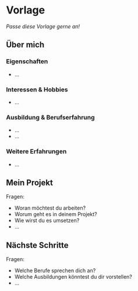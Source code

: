 # Vorlage

*Passe diese Vorlage gerne an!*

## Über mich

### Eigenschaften

- ...

### Interessen & Hobbies

- ...

### Ausbildung & Berufserfahrung

- ...
- ...

### Weitere Erfahrungen

- ...

## Mein Projekt

Fragen:

- Woran möchtest du arbeiten?
- Worum geht es in deinem Projekt?
- Wie wirst du es umsetzen?
- ...

## Nächste Schritte

Fragen:

- Welche Berufe sprechen dich an?
- Welche Ausbildungen könntest du dir vorstellen?
- ...
